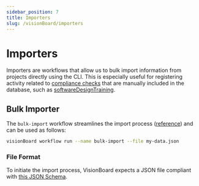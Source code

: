 ```yaml
---
sidebar_position: 7
title: Importers
slug: /visionBoard/importers
---
```


# Importers

Importers are workflows that allow us to bulk import information from projects directly using the CLI. This is especially useful for registering activity related to [compliance checks](/docs/visionBoard/Checks) that are manually included in the database, such as [softwareDesignTraining](/docs/checks/softwareDesignTraining).

## Bulk Importer

The `bulk-import` workflow streamlines the import process ([reference](https://github.com/OpenPathfinder/visionBoard/pull/182)) and can be used as follows:

```bash
visionBoard workflow run --name bulk-import --file my-data.json
```


### File Format

To initiate the import process, VisionBoard expects a JSON file compliant with [this JSON Schema](https://github.com/OpenPathfinder/visionBoard/blob/main/src/schemas/bulkImport.json).
